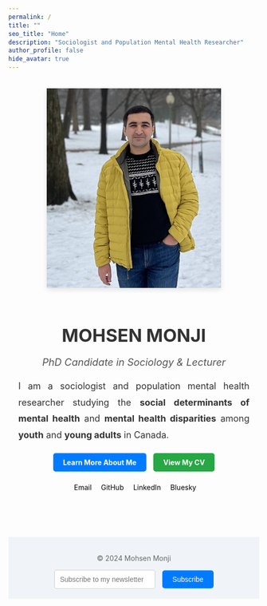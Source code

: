 ```yaml
---
permalink: /
title: ""
seo_title: "Home"
description: "Sociologist and Population Mental Health Researcher"
author_profile: false
hide_avatar: true
---
```

<div style="text-align: center; margin-top: 50px; max-width: 800px; margin: auto; padding: 20px;">
  <!-- Profile Image -->
  <div>
    <img src="images/profile.PNG" alt="Profile Picture of Mohsen Monji" 
         style="width: 350px; height: 400px; object-fit: cover; border-radius: 0; box-shadow: 0px 4px 10px rgba(0, 0, 0, 0.1); margin-bottom: 20px;">
  </div>

  <!-- Name -->
  <h1 style="color: #333; font-size: 36px; margin-bottom: 10px;">MOHSEN MONJI</h1>

  <!-- Subtitle -->
  <p style="font-style: italic; font-size: 20px; color: #555; margin-bottom: 20px;">
    PhD Candidate in Sociology & Lecturer
  </p>

  <!-- Description -->
  <p style="font-size: 18px; color: #333; text-align: justify; line-height: 1.8; margin-bottom: 20px;">
    I am a sociologist and population mental health researcher studying the 
    <strong>social determinants of mental health</strong> and <strong>mental health disparities</strong> 
    among <strong>youth</strong> and <strong>young adults</strong> in Canada.
  </p>

  <!-- Buttons -->
  <div style="margin-bottom: 20px;">
    <a href="/about-me/" style="display: inline-block; padding: 10px 20px; background-color: #007BFF; color: white; text-decoration: none; border-radius: 5px; font-weight: bold; margin-right: 10px;">Learn More About Me</a>
    <a href="/curriculum/" style="display: inline-block; padding: 10px 20px; background-color: #28A745; color: white; text-decoration: none; border-radius: 5px; font-weight: bold;">View My CV</a>
  </div>

  <!-- Social Media Links -->
  <div style="margin-bottom: 20px;">
    <a href="mailto:mohsen.monji@concordia.ca" style="color: black; text-decoration: none; margin-right: 10px;">
      <i class="fas fa-envelope" style="font-size: 18px; margin-right: 5px;"></i>Email
    </a>
    <a href="https://github.com/Mohsnmonji" style="color: black; text-decoration: none; margin-right: 10px;">
      <i class="fab fa-github" style="font-size: 18px; margin-right: 5px;"></i>GitHub
    </a>
    <a href="https://www.linkedin.com/in/mohsen-monji-0a3a37269" style="color: black; text-decoration: none; margin-right: 10px;">
      <i class="fab fa-linkedin" style="font-size: 18px; margin-right: 5px;"></i>LinkedIn
    </a>
    <a href="https://bsky.app/profile/mohsenmonji.bsky.social" style="color: black; text-decoration: none;">
      <i class="fas fa-cloud" style="font-size: 18px; margin-right: 5px;"></i>Bluesky
    </a>
  </div>
</div>

<!-- Footer -->
<footer style="margin-top: 50px; text-align: center; padding: 20px; background: #f0f4f8;">
  <p style="font-size: 14px; color: #666;">© 2024 Mohsen Monji</p>
  <form style="margin-top: 15px;">
    <input type="email" placeholder="Subscribe to my newsletter" 
           style="padding: 10px; font-size: 14px; border: 1px solid #ccc; border-radius: 5px; margin-right: 10px;">
    <button style="padding: 10px 20px; font-size: 14px; background-color: #007BFF; color: white; border: none; border-radius: 5px;">Subscribe</button>
  </form>
</footer>
